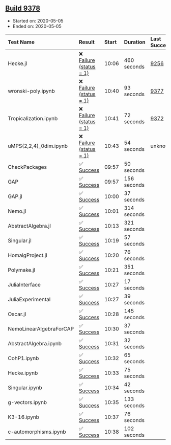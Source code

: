 ## [Build 9378](https://oscarci.mathematik.uni-kl.de/job/oscar/9378/)

* Started on: 2020-05-05
* Ended on: 2020-05-05

| Test Name    | Result | Start | Duration | Last Success | First Failure |
|:-------------|:-------|:------|:---------|:-------------|:--------------|
| Hecke.jl | ❌ [Failure (status = 1)](https://oscarci.mathematik.uni-kl.de/job/oscar/9378/artifact/logs/build-9378/Hecke.jl.log) | 10:06 | 460 seconds | [9256](https://oscarci.mathematik.uni-kl.de/job/oscar/9256/) | [9257](https://oscarci.mathematik.uni-kl.de/job/oscar/9257/) |
| wronski-poly.ipynb | ❌ [Failure (status = 1)](https://oscarci.mathematik.uni-kl.de/job/oscar/9378/artifact/logs/build-9378/wronski-poly.ipynb.log) | 10:40 | 93 seconds | [9377](https://oscarci.mathematik.uni-kl.de/job/oscar/9377/) | [9378](https://oscarci.mathematik.uni-kl.de/job/oscar/9378/) |
| Tropicalization.ipynb | ❌ [Failure (status = 1)](https://oscarci.mathematik.uni-kl.de/job/oscar/9378/artifact/logs/build-9378/Tropicalization.ipynb.log) | 10:41 | 72 seconds | [9372](https://oscarci.mathematik.uni-kl.de/job/oscar/9372/) | [9373](https://oscarci.mathematik.uni-kl.de/job/oscar/9373/) |
| uMPS(2,2,4)_0dim.ipynb | ❌ [Failure (status = 1)](https://oscarci.mathematik.uni-kl.de/job/oscar/9378/artifact/logs/build-9378/uMPS-2-2-4-_0dim.ipynb.log) | 10:43 | 54 seconds | unknown | unknown |
| CheckPackages | ✅ [Success](https://oscarci.mathematik.uni-kl.de/job/oscar/9378/artifact/logs/build-9378/CheckPackages.log) | 09:57 | 50 seconds |  |  |
| GAP | ✅ [Success](https://oscarci.mathematik.uni-kl.de/job/oscar/9378/artifact/logs/build-9378/GAP.log) | 09:57 | 156 seconds |  |  |
| GAP.jl | ✅ [Success](https://oscarci.mathematik.uni-kl.de/job/oscar/9378/artifact/logs/build-9378/GAP.jl.log) | 10:00 | 37 seconds |  |  |
| Nemo.jl | ✅ [Success](https://oscarci.mathematik.uni-kl.de/job/oscar/9378/artifact/logs/build-9378/Nemo.jl.log) | 10:01 | 314 seconds |  |  |
| AbstractAlgebra.jl | ✅ [Success](https://oscarci.mathematik.uni-kl.de/job/oscar/9378/artifact/logs/build-9378/AbstractAlgebra.jl.log) | 10:13 | 321 seconds |  |  |
| Singular.jl | ✅ [Success](https://oscarci.mathematik.uni-kl.de/job/oscar/9378/artifact/logs/build-9378/Singular.jl.log) | 10:19 | 57 seconds |  |  |
| HomalgProject.jl | ✅ [Success](https://oscarci.mathematik.uni-kl.de/job/oscar/9378/artifact/logs/build-9378/HomalgProject.jl.log) | 10:20 | 76 seconds |  |  |
| Polymake.jl | ✅ [Success](https://oscarci.mathematik.uni-kl.de/job/oscar/9378/artifact/logs/build-9378/Polymake.jl.log) | 10:21 | 351 seconds |  |  |
| JuliaInterface | ✅ [Success](https://oscarci.mathematik.uni-kl.de/job/oscar/9378/artifact/logs/build-9378/JuliaInterface.log) | 10:27 | 17 seconds |  |  |
| JuliaExperimental | ✅ [Success](https://oscarci.mathematik.uni-kl.de/job/oscar/9378/artifact/logs/build-9378/JuliaExperimental.log) | 10:27 | 39 seconds |  |  |
| Oscar.jl | ✅ [Success](https://oscarci.mathematik.uni-kl.de/job/oscar/9378/artifact/logs/build-9378/Oscar.jl.log) | 10:28 | 145 seconds |  |  |
| NemoLinearAlgebraForCAP | ✅ [Success](https://oscarci.mathematik.uni-kl.de/job/oscar/9378/artifact/logs/build-9378/NemoLinearAlgebraForCAP.log) | 10:30 | 37 seconds |  |  |
| AbstractAlgebra.ipynb | ✅ [Success](https://oscarci.mathematik.uni-kl.de/job/oscar/9378/artifact/logs/build-9378/AbstractAlgebra.ipynb.log) | 10:31 | 32 seconds |  |  |
| CohP1.ipynb | ✅ [Success](https://oscarci.mathematik.uni-kl.de/job/oscar/9378/artifact/logs/build-9378/CohP1.ipynb.log) | 10:32 | 65 seconds |  |  |
| Hecke.ipynb | ✅ [Success](https://oscarci.mathematik.uni-kl.de/job/oscar/9378/artifact/logs/build-9378/Hecke.ipynb.log) | 10:33 | 75 seconds |  |  |
| Singular.ipynb | ✅ [Success](https://oscarci.mathematik.uni-kl.de/job/oscar/9378/artifact/logs/build-9378/Singular.ipynb.log) | 10:34 | 42 seconds |  |  |
| g-vectors.ipynb | ✅ [Success](https://oscarci.mathematik.uni-kl.de/job/oscar/9378/artifact/logs/build-9378/g-vectors.ipynb.log) | 10:35 | 133 seconds |  |  |
| K3-16.ipynb | ✅ [Success](https://oscarci.mathematik.uni-kl.de/job/oscar/9378/artifact/logs/build-9378/K3-16.ipynb.log) | 10:37 | 76 seconds |  |  |
| c-automorphisms.ipynb | ✅ [Success](https://oscarci.mathematik.uni-kl.de/job/oscar/9378/artifact/logs/build-9378/c-automorphisms.ipynb.log) | 10:38 | 102 seconds |  |  |
